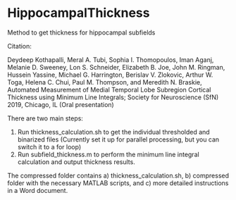 # HippocampalThickness
Method to get thickness for hippocampal subfields

Citation:

Deydeep Kothapalli, Meral A. Tubi, Sophia I. Thomopoulos, Iman Aganj, Melanie D. Sweeney, Lon
S. Schneider, Elizabeth B. Joe, John M. Ringman, Hussein Yassine, Michael G. Harrington, Berislav V.
Zlokovic, Arthur W. Toga, Helena C. Chui, Paul M. Thompson, and Meredith N. Braskie, Automated
Measurement of Medial Temporal Lobe Subregion Cortical Thickness using Minimum Line Integrals;
Society for Neuroscience (SfN) 2019, Chicago, IL (Oral presentation)

There are two main steps:
1) Run thickness_calculation.sh to get the individual thresholded and binarized files (Currently set it up for parallel processing, but you can switch it to a for loop)
2) Run subfield_thickness.m to perform the minimum line integral calculation and output thickness results. 

The compressed folder contains a) thickness_calculation.sh, b) compressed folder with the necessary MATLAB scripts, and c) more detailed instructions in a Word document.


